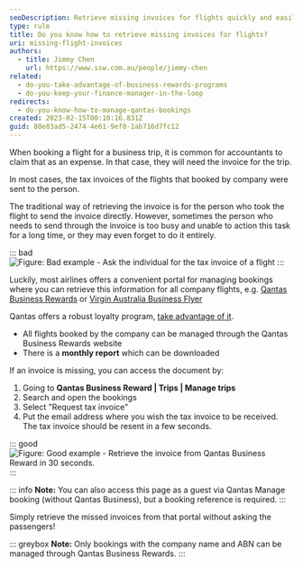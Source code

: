 ```yaml
---
seoDescription: Retrieve missing invoices for flights quickly and easily through Qantas Business Rewards portal, manage your company trips, and resend tax invoices with just a few clicks.
type: rule
title: Do you know how to retrieve missing invoices for flights?
uri: missing-flight-invoices
authors:
  - title: Jimmy Chen
    url: https://www.ssw.com.au/people/jimmy-chen
related:
  - do-you-take-advantage-of-business-rewards-programs
  - do-you-keep-your-finance-manager-in-the-loop
redirects:
  - do-you-know-how-to-manage-qantas-bookings
created: 2023-02-15T00:10:16.831Z
guid: 80e83ad5-2474-4e61-9ef0-1ab716d7fc12
---
```


When booking a flight for a business trip, it is common for accountants to claim that as an expense. In that case, they will need the invoice for the trip.

In most cases, the tax invoices of the flights that booked by company were sent to the person.

The traditional way of retrieving the invoice is for the person who took the flight to send the invoice directly. However, sometimes the person who needs to send through the invoice is too busy and unable to action this task for a long time, or they may even forget to do it entirely.

::: bad
![Figure: Bad example - Ask the individual for the tax invoice of a flight](2023-02-24_15-40-04.png)
:::

Luckily, most airlines offers a convenient portal for managing bookings where you can retrieve this information for all company flights, e.g. [Qantas Business Rewards](https://accounts.qantas.com/qbr/identity/login) or [Virgin Australia Business Flyer](https://www.virginaustralia.com/au/en/fly-for-business/business-flyer/)

Qantas offers a robust loyalty program, [take advantage of it](/do-you-take-advantage-of-business-rewards-programs).

- All flights booked by the company can be managed through the Qantas Business Rewards website
- There is a **monthly report** which can be downloaded

If an invoice is missing, you can access the document by:

1. Going to **Qantas Business Reward | Trips | Manage trips**
2. Search and open the bookings
3. Select "Request tax invoice"
4. Put the email address where you wish the tax invoice to be received. The tax invoice should be resent in a few seconds.

::: good
![Figure: Good example - Retrieve the invoice from Qantas Business Reward in 30 seconds.](qantas-tax-invoice-v3.png)
:::

::: info
**Note:** You can also access this page as a guest via Qantas Manage booking (without Qantas Business), but a booking reference is required.
:::

Simply retrieve the missed invoices from that portal without asking the passengers!

::: greybox
**Note:** Only bookings with the company name and ABN can be managed through Qantas Business Rewards.
:::
